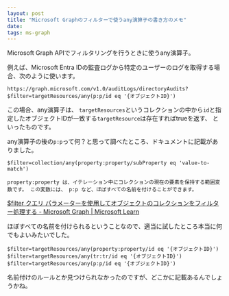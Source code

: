 ```yaml
---
layout: post
title: "Microsoft Graphのフィルターで使うany演算子の書き方のメモ"
date:
tags: ms-graph
---
```


Microsoft Graph APIでフィルタリングを行うときに使うany演算子。

例えば、Microsoft Entra IDの監査ログから特定のユーザーのログを取得する場合、次のように使います。

```http
https://graph.microsoft.com/v1.0/auditLogs/directoryAudits?$filter=targetResources/any(p:p/id eq '{オブジェクトID}')
```

この場合、any演算子は、
`targetResources`というコレクションの中から`id`と指定したオブジェクトIDが一致する`targetResource`は存在すればtrueを返す、
といったものです。

any演算子の後の`p:p`って何？と思って調べたところ、ドキュメントに記載がありました。

```
$filter=collection/any(property:property/subProperty eq 'value-to-match')

property:property は、イテレーション中にコレクションの現在の要素を保持する範囲変数です。 この変数には、 p:p など、ほぼすべての名前を付けることができます。
```

[$filter クエリ パラメーターを使用してオブジェクトのコレクションをフィルター処理する - Microsoft Graph &#124; Microsoft Learn](https://learn.microsoft.com/ja-jp/graph/filter-query-parameter?tabs=http#any-operator)

ほぼすべての名前を付けられるということなので、適当に試したところ本当に何でもよいみたいでした。

```
$filter=targetResources/any(property:property/id eq '{オブジェクトID}')
$filter=targetResources/any(tr:tr/id eq '{オブジェクトID}')
$filter=targetResources/any(p:p/id eq '{オブジェクトID}')
```

名前付けのルールとか見つけられなかったのですが、どこかに記載あるんでしょうかね。

